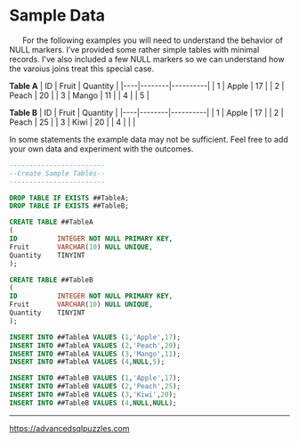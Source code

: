 # Sample Data

&nbsp;&nbsp;&nbsp;&nbsp;&nbsp;&nbsp;For the following examples you will need to understand the behavior of NULL markers.  I’ve provided some rather simple tables with minimal records.  I've also included a few NULL markers so we can understand how the varoius joins treat this special case.

**Table A**
| ID | Fruit  | Quantity |
|----|--------|----------|
|  1 | Apple  |       17 |
|  2 | Peach  |       20 |
|  3 | Mango  |       11 |
|  4 | <NULL> |        5 |
  
**Table B**
| ID | Fruit  | Quantity |
|----|--------|----------|
|  1 | Apple  | 17       |
|  2 | Peach  | 25       |
|  3 | Kiwi   | 20       |
|  4 | <NULL> | <NULL>   |
  
In some statements the example data may not be sufficient.  Feel free to add your own data and experiment with the outcomes.

```sql
------------------------
--Create Sample Tables--
------------------------

DROP TABLE IF EXISTS ##TableA;
DROP TABLE IF EXISTS ##TableB;

CREATE TABLE ##TableA
(
ID          INTEGER NOT NULL PRIMARY KEY,
Fruit       VARCHAR(10) NULL UNIQUE,
Quantity    TINYINT
);

CREATE TABLE ##TableB
(
ID          INTEGER NOT NULL PRIMARY KEY,
Fruit       VARCHAR(10) NULL UNIQUE,
Quantity    TINYINT
);

INSERT INTO ##TableA VALUES (1,'Apple',17);
INSERT INTO ##TableA VALUES (2,'Peach',20);
INSERT INTO ##TableA VALUES (3,'Mango',11);
INSERT INTO ##TableA VALUES (4,NULL,5);

INSERT INTO ##TableB VALUES (1,'Apple',17);
INSERT INTO ##TableB VALUES (2,'Peach',25);
INSERT INTO ##TableB VALUES (3,'Kiwi',20);
INSERT INTO ##TableB VALUES (4,NULL,NULL);
```
  
----------------------------  

https://advancedsqlpuzzles.com
